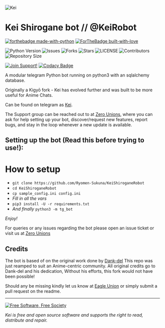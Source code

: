 ![Kei](https://telegra.ph/file/0be21ef31429a41faa7b7.jpg)
# Kei Shirogane bot // @KeiRobot

[![forthebadge made-with-python](http://ForTheBadge.com/images/badges/made-with-python.svg)](https://www.python.org/)
[![ForTheBadge built-with-love](http://ForTheBadge.com/images/badges/built-with-love.svg)](https://GitHub.com/Dank-del/)</br>


![Python Version](https://img.shields.io/badge/python-3.9-green?style=for-the-badge&logo=appveyor)
![Issues](https://img.shields.io/github/issues/Ryomen-Sukuna/KeiShiroganeRobot?style=for-the-badge&logo=appveyor)
![Forks](https://img.shields.io/github/forks/Ryomen-Sukuna/KeiShiroganeRobot?style=for-the-badge&logo=appveyor)
![Stars](https://img.shields.io/github/stars/Ryomen-Sukuna/KeiShiroganeRobot?style=for-the-badge&logo=appveyor)
![LICENSE](https://img.shields.io/github/license/Ryomen-Sukuna/KeiShiroganeRobot?style=for-the-badge&logo=appveyor)
![Contributors](https://img.shields.io/github/contributors/Ryomen-Sukuna/KeiShiroganeRobot?style=for-the-badge&logo=appveyor)
![Repository Size](https://img.shields.io/github/repo-size/Ryomen-Sukuna/KeiShiroganeRobot?style=for-the-badge&logo=appveyor)</br>


[![Join Support!](https://img.shields.io/badge/Support%20Chat-ZeroUnions-red)](https://t.me/zerounions)
[![Codacy Badge](https://app.codacy.com/project/badge/Grade/cfb691a93a064d9ea753ef2b5fccf797)](https://www.codacy.com/manual/Ryomen-Sukuna/KeiShiroganeRobot?utm_source=github.com&amp;utm_medium=referral&amp;utm_content=Ryomen-Sukuna/KeiShiroganeRobot&amp;utm_campaign=Badge_Grade)


A modular telegram Python bot running on python3 with an sqlalchemy database.

Originally a Kigyō fork - Kei has evolved further and was built to be more useful for Anime Chats.

Can be found on telegram as [Kei](https://t.me/keibotrobot).

The Support group can be reached out to at [Zero Unions](https://t.me/zerounions), where you can ask for help setting up your bot, discover/request new features, report bugs, and stay in the loop whenever a new update is available.



## Setting up the bot (Read this before trying to use!):


# How to setup

- `git clone https://github.com/Ryomen-Sukuna/KeiShiroganeRobot`
- `cd KeiShiroganeRobot`
- `cp sample_config.ini config.ini`
- *Fill in all the vars*
- `pip3 install -U -r requirements.txt`
- *And finally* `python3 -m tg_bot`

*Enjoy!*


For queries or any issues regarding the bot please open an issue ticket or visit us at [Zero Unions](https://t.me/zerounions)  

## Credits
The bot is based of on the original work done by [Dank-del](https://github.com/Dank-del)
This repo was just reamped to suit an Anime-centric community. All original credits go to Dank-del and his dedication, Without his efforts, this fork would not have been possible!

Should any be missing kindly let us know at [Eagle Union](https://t.me/YorktownEagleUnion) or simply submit a pull request on the readme.


-------------------------------------------------------------------------------------


<a href="http://u.fsf.org/16e"><img src="https://static.fsf.org/nosvn/images/badges/fsfs_icons_red-bg.png" alt="Free Software, Free Society"></a>   

*Kei is free and open source software and supports the right to read, distribute and repair.*
